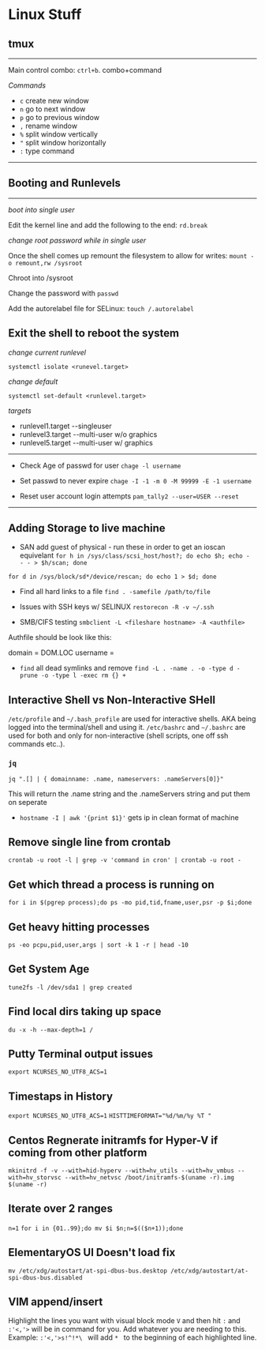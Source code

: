 # Linux Stuff

## tmux
---
Main control combo: `ctrl+b`. combo+command

*Commands*
* `c` create new window
* `n` go to next window
* `p` go to previous window
* `,` rename window
* `%` split window vertically
* `"` split window horizontally
* `:` type command
---

## Booting and Runlevels
---
*boot into single user*

Edit the kernel line and add the following to the end: `rd.break`

*change root password while in single user*

Once the shell comes up remount the filesystem to allow for writes: `mount -o remount,rw /sysroot`

Chroot into /sysroot

Change the password with `passwd`

Add the autorelabel file for SELinux: `touch /.autorelabel`

Exit the shell to reboot the system
---
*change current runlevel*

`systemctl isolate <runevel.target>`

*change default*

`systemctl set-default <runlevel.target>`

*targets*

* runlevel1.target --singleuser
* runlevel3.target --multi-user w/o graphics
* runlevel5.target --multi-user w/ graphics
---

* Check Age of passwd for user
`chage -l username`
* Set passwd to never expire
`chage -I -1 -m 0 -M 99999 -E -1 username`

* Reset user account login attempts
`pam_tally2 --user=USER --reset`

---
## Adding Storage to live machine
* SAN add guest of physical - run these in order to get an ioscan equivelant
`for h in /sys/class/scsi_host/host?; do echo $h; echo - - - > $h/scan; done`

`for d in /sys/block/sd*/device/rescan; do echo 1 > $d; done`

* Find all hard links to a file
`find . -samefile /path/to/file` 

* Issues with SSH keys w/ SELINUX
`restorecon -R -v ~/.ssh`

* SMB/CIFS testing
`smbclient -L <fileshare hostname> -A <authfile>`

Authfile should be look like this:

domain = DOM.LOC
username = <username>

* `find` all dead symlinks and remove
`find -L . -name . -o -type d -prune -o -type l -exec rm {} +`

## Interactive Shell vs Non-Interactive SHell

`/etc/profile` and `~/.bash_profile` are used for interactive shells. AKA being logged into the terminal/shell and using it. `/etc/bashrc` and `~/.bashrc` are used for both and only for non-interactive (shell scripts, one off ssh commands etc..).

### `jq`

`jq ".[] | { domainname: .name, nameservers: .nameServers[0]}"`

This will return the .name string and the .nameServers string and put them on seperate

* `hostname -I | awk '{print $1}'` gets ip in clean format of machine

## Remove single line from crontab
`crontab -u root -l | grep -v 'command in cron' | crontab -u root -`

## Get which thread a process is running on
`for i in $(pgrep process);do ps -mo pid,tid,fname,user,psr -p $i;done`

## Get heavy hitting processes
`ps -eo pcpu,pid,user,args | sort -k 1 -r | head -10`

## Get System Age
`tune2fs -l /dev/sda1 | grep created`

## Find local dirs taking up space
`du -x -h --max-depth=1 /`

## Putty Terminal output issues
`export NCURSES_NO_UTF8_ACS=1`

## Timestaps in History
`export NCURSES_NO_UTF8_ACS=1`
`HISTTIMEFORMAT="%d/%m/%y %T "`

## Centos Regnerate initramfs for Hyper-V if coming from other platform
`mkinitrd -f -v --with=hid-hyperv --with=hv_utils --with=hv_vmbus --with=hv_storvsc --with=hv_netvsc /boot/initramfs-$(uname -r).img $(uname -r)`

## Iterate over 2 ranges
`n=1`
`for i in {01..99};do mv $i $n;n=$(($n+1));done`

## ElementaryOS UI Doesn't load fix
`mv /etc/xdg/autostart/at-spi-dbus-bus.desktop /etc/xdg/autostart/at-spi-dbus-bus.disabled`

## VIM append/insert
Highlight the lines you want with visual block mode `V` and then hit `:` and `:'<,'>` will be in command for you. Add whatever you are needing to this. Example: `:'<,'>s!^!*\ ` will add `* ` to the beginning of each highlighted line. 
